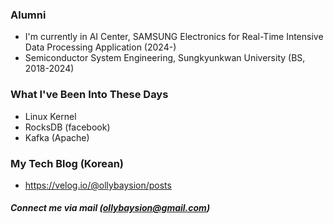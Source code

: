 ### Alumni
- I'm currently in AI Center, SAMSUNG Electronics for Real-Time Intensive Data Processing Application (2024-)
- Semiconductor System Engineering, Sungkyunkwan University (BS, 2018-2024)

### What I've Been Into These Days
- Linux Kernel
- RocksDB (facebook)
- Kafka (Apache)

### My Tech Blog (Korean)
- https://velog.io/@ollybaysion/posts

##### Connect me via mail (ollybaysion@gmail.com)
